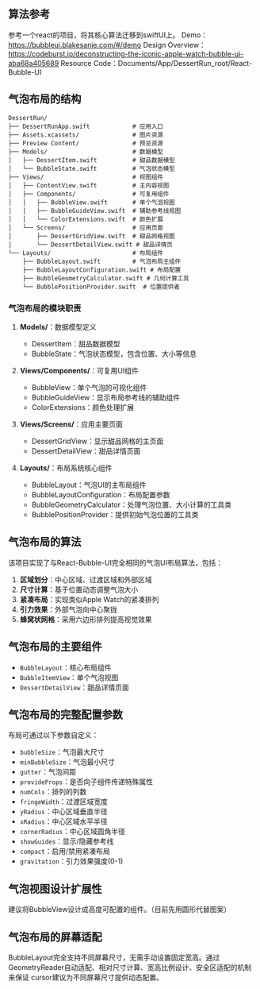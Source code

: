 
## 算法参考
参考一个react的项目，将其核心算法迁移到swiftUI上。
Demo：https://bubbleui.blakesanie.com/#/demo
Design Overview：https://codeburst.io/deconstructing-the-iconic-apple-watch-bubble-ui-aba68a405689
Resource Code：Documents/App/DessertRun_root/React-Bubble-UI

## 气泡布局的结构

```
DessertRun/
├── DessertRunApp.swift            # 应用入口
├── Assets.xcassets/               # 图片资源
├── Preview Content/               # 预览资源
├── Models/                        # 数据模型
│   ├── DessertItem.swift          # 甜品数据模型
│   └── BubbleState.swift          # 气泡状态模型
├── Views/                         # 视图组件
│   ├── ContentView.swift          # 主内容视图
│   ├── Components/                # 可复用组件
│   │   ├── BubbleView.swift       # 单个气泡视图
│   │   ├── BubbleGuideView.swift  # 辅助参考线视图
│   │   └── ColorExtensions.swift  # 颜色扩展
│   └── Screens/                   # 应用页面
│       ├── DessertGridView.swift  # 甜品网格视图
│       └── DessertDetailView.swift # 甜品详情页
└── Layouts/                       # 布局组件
    ├── BubbleLayout.swift         # 气泡布局主组件
    ├── BubbleLayoutConfiguration.swift # 布局配置
    ├── BubbleGeometryCalculator.swift # 几何计算工具
    └── BubblePositionProvider.swift  # 位置提供者
```

### 气泡布局的模块职责

1. **Models/**：数据模型定义
   - DessertItem：甜品数据模型
   - BubbleState：气泡状态模型，包含位置、大小等信息

2. **Views/Components/**：可复用UI组件
   - BubbleView：单个气泡的可视化组件
   - BubbleGuideView：显示布局参考线的辅助组件
   - ColorExtensions：颜色处理扩展

3. **Views/Screens/**：应用主要页面
   - DessertGridView：显示甜品网格的主页面
   - DessertDetailView：甜品详情页面

4. **Layouts/**：布局系统核心组件
   - BubbleLayout：气泡UI的主布局组件
   - BubbleLayoutConfiguration：布局配置参数
   - BubbleGeometryCalculator：处理气泡位置、大小计算的工具类
   - BubblePositionProvider：提供初始气泡位置的工具类

## 气泡布局的算法

该项目实现了与React-Bubble-UI完全相同的气泡UI布局算法，包括：

1. **区域划分**：中心区域、过渡区域和外部区域
2. **尺寸计算**：基于位置动态调整气泡大小
3. **紧凑布局**：实现类似Apple Watch的紧凑排列
4. **引力效果**：外部气泡向中心聚拢
5. **蜂窝状网格**：采用六边形排列提高视觉效果

## 气泡布局的主要组件

- `BubbleLayout`：核心布局组件
- `BubbleItemView`：单个气泡视图
- `DessertDetailView`：甜品详情页面

## 气泡布局的完整配置参数

布局可通过以下参数自定义：

- `bubbleSize`：气泡最大尺寸
- `minBubbleSize`：气泡最小尺寸
- `gutter`：气泡间距
- `provideProps`：是否向子组件传递特殊属性
- `numCols`：排列的列数
- `fringeWidth`：过渡区域宽度
- `yRadius`：中心区域垂直半径
- `xRadius`：中心区域水平半径
- `cornerRadius`：中心区域圆角半径
- `showGuides`：显示/隐藏参考线
- `compact`：启用/禁用紧凑布局
- `gravitation`：引力效果强度(0-1)

## 气泡视图设计扩展性
建议将BubbleView设计成高度可配置的组件。（目前先用圆形代替图案）

## 气泡布局的屏幕适配
BubbleLayout完全支持不同屏幕尺寸，无需手动设置固定宽高。通过GeometryReader自动适配、相对尺寸计算、宽高比例设计、安全区适配的机制来保证
cursor建议为不同屏幕尺寸提供动态配置。